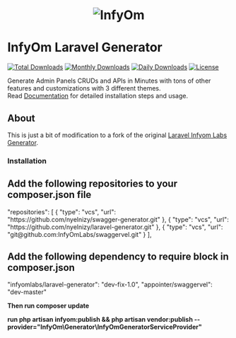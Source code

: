 <h1 align="center"><img src="https://assets.infyom.com/open-source/infyom-logo.png" alt="InfyOm"></h1>

InfyOm Laravel Generator
==========================

[![Total Downloads](https://poser.pugx.org/infyomlabs/laravel-generator/downloads)](https://packagist.org/packages/infyomlabs/laravel-generator)
[![Monthly Downloads](https://poser.pugx.org/infyomlabs/laravel-generator/d/monthly)](https://packagist.org/packages/infyomlabs/laravel-generator)
[![Daily Downloads](https://poser.pugx.org/infyomlabs/laravel-generator/d/daily)](https://packagist.org/packages/infyomlabs/laravel-generator)
[![License](https://poser.pugx.org/infyomlabs/laravel-generator/license)](https://packagist.org/packages/infyomlabs/laravel-generator)

Generate Admin Panels CRUDs and APIs in Minutes with tons of other features and customizations with 3 different themes.  
Read [Documentation](https://www.infyom.com/open-source) for detailed installation steps and usage.

## About
This is just a bit of modification to a fork of the original  [Laravel Infyom Labs Generator](https://www.infyom.com/open-source).

### Installation
<h2>Add the following repositories to your composer.json file</h2>
 "repositories": [
        {
            "type": "vcs",
            "url": "https://github.com/nyelnizy/swagger-generator.git"
        },
        {
            "type": "vcs",
            "url": "https://github.com/nyelnizy/laravel-generator.git"
        },
        {
            "type": "vcs",
            "url": "git@github.com:InfyOmLabs/swaggervel.git"
        }
    ],

<h2>Add the following dependency to require block in composer.json</h2>

 "infyomlabs/laravel-generator": "dev-fix-1.0",
 "appointer/swaggervel": "dev-master"

 <b>Then run composer update</b>

<b>
run php artisan infyom:publish &&
php artisan vendor:publish --provider="InfyOm\Generator\InfyOmGeneratorServiceProvider"
</b>